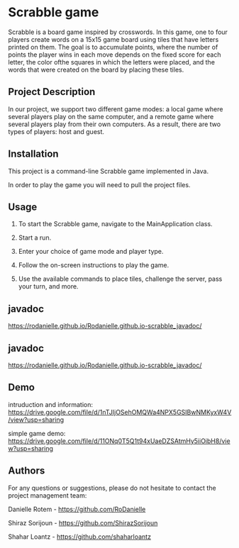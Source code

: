 
# Scrabble game

Scrabble is a board game inspired by crosswords. In this game, one to four players create words on a 15x15 game board using tiles that have letters printed on them. The goal is to accumulate points, where the number of points the player wins in each move depends on the fixed score for each letter, the color ofthe squares in which the letters were placed, and the words that were created on the board by placing these tiles.




## Project Description
In our project, we support two different game modes: a local game where several players play on the same computer, and a remote game where several players play from their own computers. As a result, there are two types of players: host and guest.



## Installation
This project is a command-line Scrabble game implemented in Java.

In order to play the game you will need to pull the project files.
## Usage
1. To start the Scrabble game, navigate to the MainApplication class.

2. Start a run.

3. Enter your choice of game mode and player type.

4. Follow the on-screen instructions to play the game.

5. Use the available commands to place tiles, challenge the server, pass your turn, and more.
## javadoc
https://rodanielle.github.io/Rodanielle.github.io-scrabble_javadoc/
## javadoc
https://rodanielle.github.io/Rodanielle.github.io-scrabble_javadoc/
## Demo

intruduction and information:
https://drive.google.com/file/d/1nTJIjOSehOMQWa4NPX5GSIBwNMKyxW4V/view?usp=sharing

simple game demo:
https://drive.google.com/file/d/11ONq0T5Q1t94xUaeDZSAtmHy5iiOibH8/view?usp=sharing


## Authors

For any questions or suggestions, please do not hesitate to contact the project management team:

Danielle Rotem - https://github.com/RoDanielle

Shiraz Sorijoun - https://github.com/ShirazSorijoun

Shahar Loantz - https://github.com/shaharloantz

